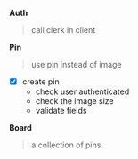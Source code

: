 **Auth**
> call clerk in client

**Pin**
> use pin instead of image
- [x] create pin
  - check user authenticated
  - check the image size
  - validate fields

**Board**
> a collection of pins
